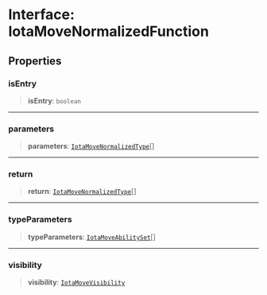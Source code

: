 # Interface: IotaMoveNormalizedFunction

## Properties

### isEntry

> **isEntry**: `boolean`

---

### parameters

> **parameters**: [`IotaMoveNormalizedType`](../type-aliases/IotaMoveNormalizedType.md)[]

---

### return

> **return**: [`IotaMoveNormalizedType`](../type-aliases/IotaMoveNormalizedType.md)[]

---

### typeParameters

> **typeParameters**: [`IotaMoveAbilitySet`](IotaMoveAbilitySet.md)[]

---

### visibility

> **visibility**: [`IotaMoveVisibility`](../type-aliases/IotaMoveVisibility.md)
